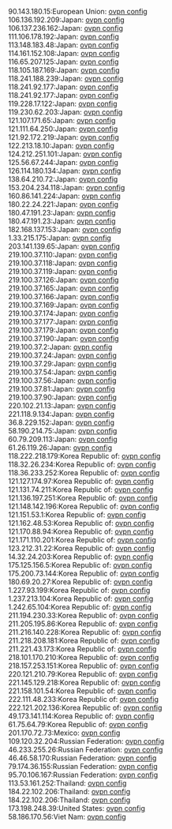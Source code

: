 90.143.180.15:European Union: [ovpn config](vpn/90_143_180_15.ovpn)  
106.136.192.209:Japan: [ovpn config](vpn/106_136_192_209.ovpn)  
106.137.236.162:Japan: [ovpn config](vpn/106_137_236_162.ovpn)  
111.106.178.192:Japan: [ovpn config](vpn/111_106_178_192.ovpn)  
113.148.183.48:Japan: [ovpn config](vpn/113_148_183_48.ovpn)  
114.161.152.108:Japan: [ovpn config](vpn/114_161_152_108.ovpn)  
116.65.207.125:Japan: [ovpn config](vpn/116_65_207_125.ovpn)  
118.105.187.169:Japan: [ovpn config](vpn/118_105_187_169.ovpn)  
118.241.188.239:Japan: [ovpn config](vpn/118_241_188_239.ovpn)  
118.241.92.177:Japan: [ovpn config](vpn/118_241_92_177.ovpn)  
118.241.92.177:Japan: [ovpn config](vpn/118_241_92_177.ovpn)  
119.228.17.122:Japan: [ovpn config](vpn/119_228_17_122.ovpn)  
119.230.62.203:Japan: [ovpn config](vpn/119_230_62_203.ovpn)  
121.107.171.65:Japan: [ovpn config](vpn/121_107_171_65.ovpn)  
121.111.64.250:Japan: [ovpn config](vpn/121_111_64_250.ovpn)  
121.92.172.219:Japan: [ovpn config](vpn/121_92_172_219.ovpn)  
122.213.18.10:Japan: [ovpn config](vpn/122_213_18_10.ovpn)  
124.212.251.101:Japan: [ovpn config](vpn/124_212_251_101.ovpn)  
125.56.67.244:Japan: [ovpn config](vpn/125_56_67_244.ovpn)  
126.114.180.134:Japan: [ovpn config](vpn/126_114_180_134.ovpn)  
138.64.210.72:Japan: [ovpn config](vpn/138_64_210_72.ovpn)  
153.204.234.118:Japan: [ovpn config](vpn/153_204_234_118.ovpn)  
160.86.141.224:Japan: [ovpn config](vpn/160_86_141_224.ovpn)  
180.22.24.221:Japan: [ovpn config](vpn/180_22_24_221.ovpn)  
180.47.191.23:Japan: [ovpn config](vpn/180_47_191_23.ovpn)  
180.47.191.23:Japan: [ovpn config](vpn/180_47_191_23.ovpn)  
182.168.137.153:Japan: [ovpn config](vpn/182_168_137_153.ovpn)  
1.33.215.175:Japan: [ovpn config](vpn/1_33_215_175.ovpn)  
203.141.139.65:Japan: [ovpn config](vpn/203_141_139_65.ovpn)  
219.100.37.110:Japan: [ovpn config](vpn/219_100_37_110.ovpn)  
219.100.37.118:Japan: [ovpn config](vpn/219_100_37_118.ovpn)  
219.100.37.119:Japan: [ovpn config](vpn/219_100_37_119.ovpn)  
219.100.37.126:Japan: [ovpn config](vpn/219_100_37_126.ovpn)  
219.100.37.165:Japan: [ovpn config](vpn/219_100_37_165.ovpn)  
219.100.37.166:Japan: [ovpn config](vpn/219_100_37_166.ovpn)  
219.100.37.169:Japan: [ovpn config](vpn/219_100_37_169.ovpn)  
219.100.37.174:Japan: [ovpn config](vpn/219_100_37_174.ovpn)  
219.100.37.177:Japan: [ovpn config](vpn/219_100_37_177.ovpn)  
219.100.37.179:Japan: [ovpn config](vpn/219_100_37_179.ovpn)  
219.100.37.190:Japan: [ovpn config](vpn/219_100_37_190.ovpn)  
219.100.37.2:Japan: [ovpn config](vpn/219_100_37_2.ovpn)  
219.100.37.24:Japan: [ovpn config](vpn/219_100_37_24.ovpn)  
219.100.37.29:Japan: [ovpn config](vpn/219_100_37_29.ovpn)  
219.100.37.54:Japan: [ovpn config](vpn/219_100_37_54.ovpn)  
219.100.37.56:Japan: [ovpn config](vpn/219_100_37_56.ovpn)  
219.100.37.81:Japan: [ovpn config](vpn/219_100_37_81.ovpn)  
219.100.37.90:Japan: [ovpn config](vpn/219_100_37_90.ovpn)  
220.102.21.13:Japan: [ovpn config](vpn/220_102_21_13.ovpn)  
221.118.9.134:Japan: [ovpn config](vpn/221_118_9_134.ovpn)  
36.8.229.152:Japan: [ovpn config](vpn/36_8_229_152.ovpn)  
58.190.214.75:Japan: [ovpn config](vpn/58_190_214_75.ovpn)  
60.79.209.113:Japan: [ovpn config](vpn/60_79_209_113.ovpn)  
61.26.119.26:Japan: [ovpn config](vpn/61_26_119_26.ovpn)  
118.222.218.179:Korea Republic of: [ovpn config](vpn/118_222_218_179.ovpn)  
118.32.26.234:Korea Republic of: [ovpn config](vpn/118_32_26_234.ovpn)  
118.36.233.252:Korea Republic of: [ovpn config](vpn/118_36_233_252.ovpn)  
121.127.174.97:Korea Republic of: [ovpn config](vpn/121_127_174_97.ovpn)  
121.131.74.211:Korea Republic of: [ovpn config](vpn/121_131_74_211.ovpn)  
121.136.197.251:Korea Republic of: [ovpn config](vpn/121_136_197_251.ovpn)  
121.148.142.196:Korea Republic of: [ovpn config](vpn/121_148_142_196.ovpn)  
121.151.53.1:Korea Republic of: [ovpn config](vpn/121_151_53_1.ovpn)  
121.162.48.53:Korea Republic of: [ovpn config](vpn/121_162_48_53.ovpn)  
121.170.88.94:Korea Republic of: [ovpn config](vpn/121_170_88_94.ovpn)  
121.171.110.201:Korea Republic of: [ovpn config](vpn/121_171_110_201.ovpn)  
123.212.31.22:Korea Republic of: [ovpn config](vpn/123_212_31_22.ovpn)  
14.32.24.203:Korea Republic of: [ovpn config](vpn/14_32_24_203.ovpn)  
175.125.156.5:Korea Republic of: [ovpn config](vpn/175_125_156_5.ovpn)  
175.200.73.144:Korea Republic of: [ovpn config](vpn/175_200_73_144.ovpn)  
180.69.20.27:Korea Republic of: [ovpn config](vpn/180_69_20_27.ovpn)  
1.227.93.199:Korea Republic of: [ovpn config](vpn/1_227_93_199.ovpn)  
1.237.213.104:Korea Republic of: [ovpn config](vpn/1_237_213_104.ovpn)  
1.242.65.104:Korea Republic of: [ovpn config](vpn/1_242_65_104.ovpn)  
211.194.230.33:Korea Republic of: [ovpn config](vpn/211_194_230_33.ovpn)  
211.205.195.86:Korea Republic of: [ovpn config](vpn/211_205_195_86.ovpn)  
211.216.140.228:Korea Republic of: [ovpn config](vpn/211_216_140_228.ovpn)  
211.218.208.181:Korea Republic of: [ovpn config](vpn/211_218_208_181.ovpn)  
211.221.43.173:Korea Republic of: [ovpn config](vpn/211_221_43_173.ovpn)  
218.101.170.210:Korea Republic of: [ovpn config](vpn/218_101_170_210.ovpn)  
218.157.253.151:Korea Republic of: [ovpn config](vpn/218_157_253_151.ovpn)  
220.121.210.79:Korea Republic of: [ovpn config](vpn/220_121_210_79.ovpn)  
221.145.129.218:Korea Republic of: [ovpn config](vpn/221_145_129_218.ovpn)  
221.158.101.54:Korea Republic of: [ovpn config](vpn/221_158_101_54.ovpn)  
222.111.48.233:Korea Republic of: [ovpn config](vpn/222_111_48_233.ovpn)  
222.121.202.136:Korea Republic of: [ovpn config](vpn/222_121_202_136.ovpn)  
49.173.141.114:Korea Republic of: [ovpn config](vpn/49_173_141_114.ovpn)  
61.75.64.79:Korea Republic of: [ovpn config](vpn/61_75_64_79.ovpn)  
201.170.72.73:Mexico: [ovpn config](vpn/201_170_72_73.ovpn)  
109.120.32.204:Russian Federation: [ovpn config](vpn/109_120_32_204.ovpn)  
46.233.255.26:Russian Federation: [ovpn config](vpn/46_233_255_26.ovpn)  
46.46.58.170:Russian Federation: [ovpn config](vpn/46_46_58_170.ovpn)  
79.174.36.155:Russian Federation: [ovpn config](vpn/79_174_36_155.ovpn)  
95.70.106.167:Russian Federation: [ovpn config](vpn/95_70_106_167.ovpn)  
113.53.161.252:Thailand: [ovpn config](vpn/113_53_161_252.ovpn)  
184.22.102.206:Thailand: [ovpn config](vpn/184_22_102_206.ovpn)  
184.22.102.206:Thailand: [ovpn config](vpn/184_22_102_206.ovpn)  
173.198.248.39:United States: [ovpn config](vpn/173_198_248_39.ovpn)  
58.186.170.56:Viet Nam: [ovpn config](vpn/58_186_170_56.ovpn)  
